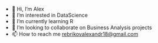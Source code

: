- 👋 Hi, I’m Alex
- 👀 I’m interested in DataScience
- 🌱 I’m currently learning R
- 💞️ I’m looking to collaborate on Business Analysis projects 
- 📫 How to reach me rebrikovalexandr18@gmail.com

<!---
AlRbv/AlRbv is a ✨ special ✨ repository because its `README.md` (this file) appears on your GitHub profile.
You can click the Preview link to take a look at your changes.
--->
